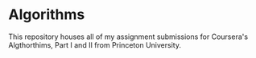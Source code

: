 # Algorithms
This repository houses all of my assignment submissions for Coursera's Algthorthims, Part I and II from Princeton University.
